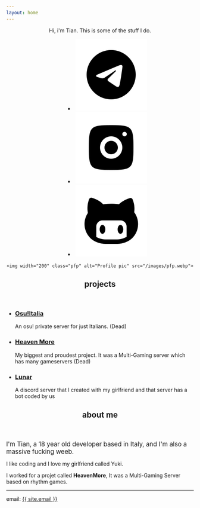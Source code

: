 ```yaml
---
layout: home
---
```


<center>
	<p>Hi, i'm Tian. This is some of the stuff I do.</p>
	<nav id="socials">
		<menu>
			<li><a href="https://t.me/{{ site.telegram_username }}" class="icon invert" title="Telegram"><img src="/images/icons8-telegram.svg" alt="Telegram"></a></li>
			<li><a href="https://instagram.com/{{ site.instagram_username }}" class="icon invert" title="Instagram"><img src="/images/icons8-instagram.svg" alt="Telegram"></a></li>
			<li><a href="https://github.com/{{ site.github_username }}" class="icon invert" title="GitHub"><img src="/images/icons8-github-2.svg" alt="Telegram"></a></li>
		</menu>
	</nav>

	<img width="200" class="pfp" alt="Profile pic" src="/images/pfp.webp">
</center>

<section id="projects">
	<header>
		<h2>projects</h2>
	</header>
	<main>
		<ul class="list full-width">
			<li>
				<h3><a href="/">Osu!Italia</a></h3>
				<p>An osu! private server for just Italians. (Dead)</p>
			</li>
			<li>
				<h3><a href="/">Heaven More</a></h3>
				<p>My biggest and proudest project. It was a Multi-Gaming server which has many gameservers (Dead)</p>
			</li>
			<li>
				<h3><a href="{{ site.lunar-link }}">Lunar</a></h3>
				<p>A discord server that I created with my girlfriend and that server has a bot coded by us</p>
			</li>
			<!--<li>
				<h3><a href="/?">Project 4</a></h3>
				<p>Brief description</p>
			</li>
			<li>
				<h3><a href="/?">Project 5</a></h3>
				<p>Brief description</p>
			</li>
			<li>
				<h3><a href="/?">Project 6</a></h3>
				<p>Brief description</p>
			</li>-->
		</ul>
	</main>
</section>

<section id="about">
	<header>
		<h2>about me</h2>
	</header>
	<main>
		<big>I'm Tian, a 18 year old developer based in Italy, and I'm also a massive fucking weeb.</big>
		<p>I like coding and I love my girlfriend called Yuki.</p>
		<p>I worked for a projet called <b>HeavenMore</b>, It was a Multi-Gaming Server based on rhythm games.</p>
		<hr>
		<section id="contact">
			<p>email: <a href="mailto:{{site.email}}" id="email">{{ site.email }}</a></p>
		</section>
	</main>
</section>